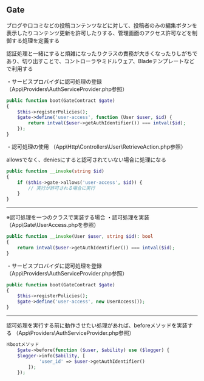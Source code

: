 ## Gate
ブログや口コミなどの投稿コンテンツなどに対して、投稿者のみの編集ボタンを表示したりコンテンツ更新を許可したりする、管理画面のアクセス許可などを制御する処理を定義する

認証処理と一緒にすると煩雑になったりクラスの責務が大きくなったりしがちであり、切り出すことで、コントローラやミドルウェア、Bladeテンプレートなどで利用する

・サービスプロバイダに認可処理の登録
（App\Providers\AuthServiceProvider.php参照）

```php
public function boot(GateContract $gate)
{
    $this->registerPolicies();
    $gate->define('user-access', function (User $user, $id) {
        return intval($user->getAuthIdentifier()) === intval($id);
    });
}
```

・認可処理の使用
（App\Http\Controllers\User\RetrieveAction.php参照）

allowsでなく、deniesにすると認可されていない場合に処理になる
```php
public function __invoke(string $id)
{
    if ($this->gate->allows('user-access', $id)) {
        // 実行が許可される場合に実行
    }
}
```

---
※認可処理を一つのクラスで実装する場合
・認可処理を実装
（App\Gate\UserAccess.phpを参照）

```php
public function __invoke(User $user, string $id): bool
{
    return intval($user->getAuthIdentifier()) === intval($id);
}
```

・サービスプロバイダに認可処理を登録
（App\Providers\AuthServiceProvider.php参照）
```php
public function boot(GateContract $gate)
{
    $this->registerPolicies();
    $gate->define('user-access', new UserAccess());
}
```
---

認可処理を実行する前に動作させたい処理があれば、beforeメソッドを実装する
（App\Providers\AuthServiceProvider.php参照）
```php
※bootメソッド
    $gate->before(function ($user, $ability) use ($logger) {
    $logger->info($ability, [
            'user_id' => $user->getAuthIdentifier()
        ]);
    });
```